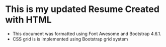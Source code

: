 # This is my updated Resume Created with HTML 

 - This document was formatted using Font Awesome and Bootstrap 4.6.1.
 - CSS grid is is implemented using Bootstrap grid system

